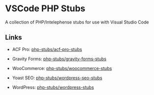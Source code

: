 # VSCode PHP Stubs

A collection of PHP/Intelephense stubs for use with Visual Studio Code

## Links

* ACF Pro: [php-stubs/acf-pro-stubs](https://github.com/php-stubs/acf-pro-stubs)

* Gravity Forms: [php-stubs/gravity-forms-stubs](https://github.com/php-stubs/gravity-forms-stubs)

* WooCommerce: [php-stubs/woocommerce-stubs](https://github.com/php-stubs/woocommerce-stubs)

* Yoast SEO: [php-stubs/wordpress-seo-stubs](https://github.com/php-stubs/wordpress-seo-stubs)

* WordPress: [php-stubs/wordpress-stubs](https://github.com/php-stubs/wordpress-stubs)
